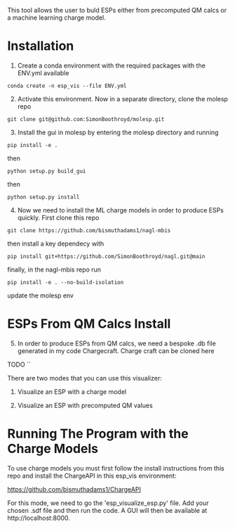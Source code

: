 This tool allows the user to buld ESPs either from precomputed QM calcs or a machine learning charge model. 

Installation
==============

1. Create a conda environment with the required packages with the ENV.yml available

`conda create -n esp_vis --file ENV.yml`

2. Activate this environment. Now in a separate directory, clone the molesp repo

`git clone git@github.com:SimonBoothroyd/molesp.git`

3. Install the gui in molesp by entering the molesp directory and running

`pip install -e .`

then

`python setup.py build_gui`

then

`python setup.py install`

4. Now we need to install the ML charge models in order to produce ESPs quickly.
First clone this repo

`git clone https://github.com/bismuthadams1/nagl-mbis`

then install a key dependecy with 

`pip install git+https://github.com/SimonBoothroyd/nagl.git@main`

finally, in the nagl-mbis repo run

`pip install -e . --no-build-isolation`

update the molesp env 


ESPs From QM Calcs Install
==========================
 
5. In order to produce ESPs from QM calcs, we need a bespoke .db file generated in 
my code Chargecraft. Charge craft can be cloned here

TODO
``

There are two modes that you can use this visualizer:

1. Visualize an ESP with a charge model

2. Visualize an ESP with precomputed QM values

Running The Program with the Charge Models
==========================================

To use charge models you must first follow the install instructions from this repo and install the ChargeAPI in this esp_vis environment:

https://github.com/bismuthadams1/ChargeAPI

For this mode, we need to go the 'esp_visualize_esp.py' file. Add your chosen .sdf file and then 
run the code. A GUI will then be available at http://localhost:8000.



